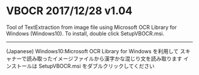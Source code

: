 ﻿# VBOCR                    2017/12/28 v1.04

Tool of TextExtraction from image file using Microsoft OCR Library for Windows (Windows10).
To install, double click SetupVBOCR.msi.

*************************************************************************

(Japanese)
Windows10:Microsoft OCR Library for Windows を利用して
スキャナーで読み取ったイメージファイルから漢字かな混じり文を読み取ります
インストールは SetupVBOCR.msi をダブルクリックしてください

